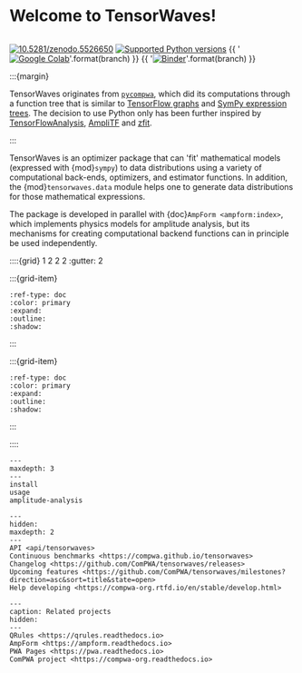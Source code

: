 <!-- cspell:ignore Ampli -->

# Welcome to TensorWaves!

```{title} Welcome

```

<!-- prettier-ignore-start -->
<!-- markdownlint-disable -->
[![10.5281/zenodo.5526650](https://zenodo.org/badge/doi/10.5281/zenodo.5526650.svg)](https://doi.org/10.5281/zenodo.5526650)
[![Supported Python versions](https://img.shields.io/pypi/pyversions/tensorwaves)](https://pypi.org/project/tensorwaves)
{{ '[![Google Colab](https://colab.research.google.com/assets/colab-badge.svg)](https://colab.research.google.com/github/ComPWA/tensorwaves/blob/{})'.format(branch) }}
{{ '[![Binder](https://static.mybinder.org/badge_logo.svg)](https://mybinder.org/v2/gh/ComPWA/tensorwaves/{}?filepath=docs/usage)'.format(branch) }}
<!-- markdownlint-enable -->
<!-- prettier-ignore-end -->

:::{margin}

TensorWaves originates from [`pycompwa`](https://compwa.github.io), which did its
computations through a function tree that is similar to
[TensorFlow graphs](https://www.tensorflow.org/tensorboard/graphs) and
[SymPy expression trees](https://docs.sympy.org/latest/tutorial/manipulation.html). The
decision to use Python only has been further inspired by
[TensorFlowAnalysis](https://gitlab.cern.ch/poluekt/TensorFlowAnalysis),
[AmpliTF](https://github.com/apoluekt/AmpliTF) and [zfit](https://github.com/zfit/zfit).

:::

TensorWaves is an optimizer package that can 'fit' mathematical models (expressed with
{mod}`sympy`) to data distributions using a variety of computational back-ends,
optimizers, and estimator functions. In addition, the {mod}`tensorwaves.data` module
helps one to generate data distributions for those mathematical expressions.

The package is developed in parallel with {doc}`AmpForm <ampform:index>`, which
implements physics models for amplitude analysis, but its mechanisms for creating
computational backend functions can in principle be used independently.

<!-- prettier-ignore -->
::::{grid} 1 2 2 2
:gutter: 2

:::{grid-item}

```{button-ref} usage
:ref-type: doc
:color: primary
:expand:
:outline:
:shadow:
```

:::

:::{grid-item}

```{button-ref} amplitude-analysis
:ref-type: doc
:color: primary
:expand:
:outline:
:shadow:
```

:::

::::

```{toctree}
---
maxdepth: 3
---
install
usage
amplitude-analysis
```

```{toctree}
---
hidden:
maxdepth: 2
---
API <api/tensorwaves>
Continuous benchmarks <https://compwa.github.io/tensorwaves>
Changelog <https://github.com/ComPWA/tensorwaves/releases>
Upcoming features <https://github.com/ComPWA/tensorwaves/milestones?direction=asc&sort=title&state=open>
Help developing <https://compwa-org.rtfd.io/en/stable/develop.html>
```

```{toctree}
---
caption: Related projects
hidden:
---
QRules <https://qrules.readthedocs.io>
AmpForm <https://ampform.readthedocs.io>
PWA Pages <https://pwa.readthedocs.io>
ComPWA project <https://compwa-org.readthedocs.io>
```

